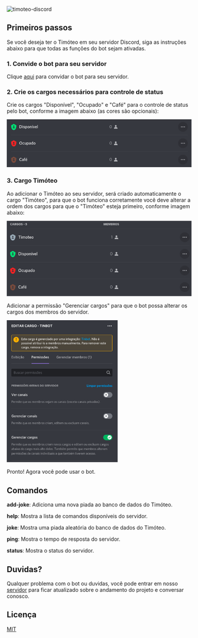 ![timoteo-discord](https://socialify.git.ci/rhuangabrielsantos/timoteo-discord/image?description=1&font=Raleway&forks=1&issues=1&language=1&owner=1&pulls=1&stargazers=1&theme=Dark)

## Primeiros passos

Se você deseja ter o Timóteo em seu servidor Discord, siga as instruções abaixo para que todas as funções do bot sejam ativadas.

### 1. Convide o bot para seu servidor

Clique [aqui](https://discord.com/oauth2/authorize?client_id=791505973591146516&permissions=8&scope=bot) para convidar o bot para seu servidor.

### 2. Crie os cargos necessários para controle de status

Crie os cargos "Disponível", "Ocupado" e "Café" para o controle de status pelo bot, conforme a imagem abaixo (as cores são opcionais):

<img src="assets/roles.png" alt="roles" width="500" height="auto" />

### 3. Cargo Timóteo

Ao adicionar o Timóteo ao seu servidor, será criado automaticamente o cargo "Timóteo", para que o bot funciona corretamente você deve alterar a ordem dos cargos para que o "Timóteo" esteja primeiro, conforme imagem abaixo:

<img src="assets/timoteo-role.png" alt="roles" width="500" height="auto" />

Adicionar a permissão "Gerenciar cargos" para que o bot possa alterar os cargos dos membros do servidor.

<img src="assets/manage-role.png" alt="roles" width="300" height="auto" />

Pronto! Agora você pode usar o bot.

## Comandos

**add-joke**: Adiciona uma nova piada ao banco de dados do Timóteo.

**help**: Mostra a lista de comandos disponíveis do servidor.

**joke**: Mostra uma piada aleatória do banco de dados do Timóteo.

**ping**: Mostra o tempo de resposta do servidor.

**status**: Mostra o status do servidor.

## Duvidas?

Qualquer problema com o bot ou duvidas, você pode entrar em nosso [servidor](https://discord.gg/2KvvqUAeb5) para ficar atualizado sobre o andamento do projeto e conversar conosco.

## Licença

[MIT](LICENSE)
